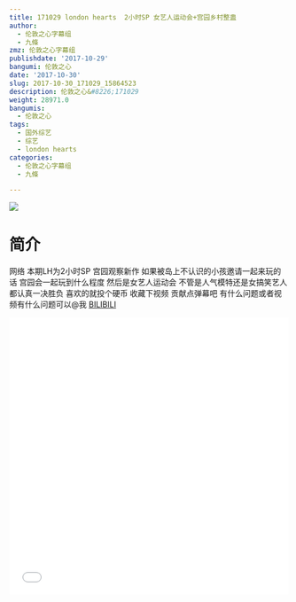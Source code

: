 ```yaml
---
title: 171029 london hearts  2小时SP 女艺人运动会+宫园乡村整蛊
author:
  - 伦敦之心字幕组
  - 九條
zmz: 伦敦之心字幕组
publishdate: '2017-10-29'
bangumi: 伦敦之心
date: '2017-10-30'
slug: 2017-10-30_171029_15864523
description: 伦敦之心&#8226;171029
weight: 28971.0
bangumis:
  - 伦敦之心
tags:
  - 国外综艺
  - 综艺
  - london hearts
categories:
  - 伦敦之心字幕组
  - 九條

---
```

![](https://i.imgur.com/A9zxc8J.png)
# 简介  
网络
本期LH为2小时SP 宫园观察新作 如果被岛上不认识的小孩邀请一起来玩的话 宫园会一起玩到什么程度 然后是女艺人运动会 不管是人气模特还是女搞笑艺人都认真一决胜负 喜欢的就投个硬币 收藏下视频 贡献点弹幕吧 有什么问题或者视频有什么问题可以@我
  [BILIBILI](https://www.bilibili.com/video/av15864523/)

  <iframe src="//www.bilibili.com/html/html5player.html?cid=25883821&aid=15864523" width="100%" height="500" frameborder="0" allowfullscreen="allowfullscreen"></iframe>
